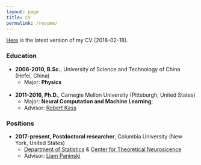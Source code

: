 ```yaml
---
layout: page
title: CV
permalink: /resume/
---
```

[Here](/data/cv.pdf) is the latest version of my CV (2018-02-18). 

### Education

* **2006-2010, B.Sc.**, University of Science and Technology of China (Hefei, China)
  * Major: **Physics**
<br><br>
* **2011-2016, Ph.D.**, Carnegie Mellon University (Pittsburgh, United States)
  * Major: **Neural Computation and Machine Learning**; 
  * Advisor: [Robert Kass](www.stat.cmu.edu/~kass)

### Positions

* **2017-present, Postdoctoral researcher**, Columbia University (New York, United States)
	* [Department of Statistics](http://stat.columbia.edu/) & [Center for Theoretical Neurosicence](https://ctn.zuckermaninstitute.columbia.edu/)
	* Advisor: [Liam Paninski](http://www.stat.columbia.edu/~liam/)


